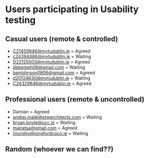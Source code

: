 # Users participating in Usability testing
## Casual users (remote & controlled)
* C21459946@mytudublin.ie = Agreed
* c24394486@mytudublin.ie = Waiting
* D22125503@mytudublin.ie = Agreed
* debemeh06@gmail.com = Waiting
* benjohnson0806@gmail.com = Agreed
* d20124630@mytudublin.ie = Waiting
* C24329646@mytudublin.ie = Agreed

## Professional users (remote & uncontrolled)
* Damian = Agreed
* andrej.malik@stwarchitects.com = Waiting
* bryan.boyle@ucc.ie = Waiting
* mairatsa@gmail.com = Agreed
* jmurphy@longfordcoco.ie = Waiting

## Random (whoever we can find??)